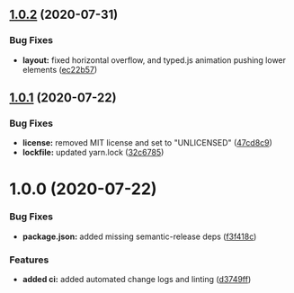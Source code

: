 ## [1.0.2](https://github.com/ryparker/ryanparker.dev/compare/v1.0.1...v1.0.2) (2020-07-31)


### Bug Fixes

* **layout:** fixed horizontal overflow, and typed.js animation pushing lower elements ([ec22b57](https://github.com/ryparker/ryanparker.dev/commit/ec22b57dcaf32b388a73b8ff314d8cbee99307b0))

## [1.0.1](https://github.com/ryparker/ryanparker.dev/compare/v1.0.0...v1.0.1) (2020-07-22)


### Bug Fixes

* **license:** removed MIT license and set to "UNLICENSED" ([47cd8c9](https://github.com/ryparker/ryanparker.dev/commit/47cd8c9edf6f07558c1aa8a82865fb13a26e7932))
* **lockfile:** updated yarn.lock ([32c6785](https://github.com/ryparker/ryanparker.dev/commit/32c67855e82d5bc6b9cfca7a421fb5a22a5f62e4))

# 1.0.0 (2020-07-22)


### Bug Fixes

* **package.json:** added missing semantic-release deps ([f3f418c](https://github.com/ryparker/ryanparker.dev/commit/f3f418c52771d53583db1a2042388c968897b29e))


### Features

* **added ci:** added automated change logs and linting ([d3749ff](https://github.com/ryparker/ryanparker.dev/commit/d3749ff31589f6a37e7219f04e3accafc63b0689))
